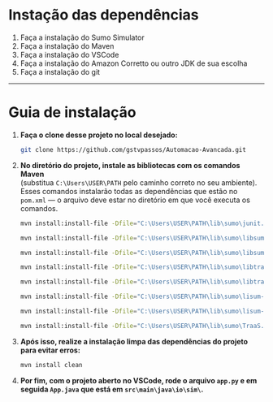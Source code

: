 # Instação das dependências

1. Faça a instalação do Sumo Simulator  
2. Faça a instalação do Maven  
3. Faça a instalação do VSCode  
4. Faça a instalação do Amazon Corretto ou outro JDK de sua escolha  
5. Faça a instalação do git  

---

# Guia de instalação

1. **Faça o clone desse projeto no local desejado:**

   ```bash
   git clone https://github.com/gstvpassos/Automacao-Avancada.git
   ```

2. **No diretório do projeto, instale as bibliotecas com os comandos Maven**  
   (substitua `C:\Users\USER\PATH` pelo caminho correto no seu ambiente).  
   Esses comandos instalarão todas as dependências que estão no `pom.xml` — o arquivo deve estar no diretório em que você executa os comandos.

   ```bash
   mvn install:install-file -Dfile="C:\Users\USER\PATH\lib\sumo\junit.jar" -DgroupId="junit" -DartifactId="junit" -Dversion="junit" -Dpackaging="jar" -DgeneratePom=true
   ```

   ```bash
   mvn install:install-file -Dfile="C:\Users\USER\PATH\lib\sumo\libsumo-1.18.0.jar" -DgroupId="libsumo-1.18.0" -DartifactId="libsumo-1.18.0" -Dversion="libsumo-1.18.0" -Dpackaging="jar" -DgeneratePom=true
   ```

   ```bash
   mvn install:install-file -Dfile="C:\Users\USER\PATH\lib\sumo\libsumo-1.18.0-sources.jar" -DgroupId="libsumo-1.18.0-sources" -DartifactId="libsumo-1.18.0-sources" -Dversion="libsumo-1.18.0-sources" -Dpackaging="jar" -DgeneratePom=true
   ```

   ```bash
   mvn install:install-file -Dfile="C:\Users\USER\PATH\lib\sumo\libtraci-1.18.0.jar" -DgroupId="libtraci-1.18.0" -DartifactId="libtraci-1.18.0" -Dversion="libtraci-1.18.0" -Dpackaging="jar" -DgeneratePom=true
   ```

   ```bash
   mvn install:install-file -Dfile="C:\Users\USER\PATH\lib\sumo\libtraci-1.18.0-sources.jar" -DgroupId="libtraci-1.18.0-sources" -DartifactId="libtraci-1.18.0-sources" -Dversion="libtraci-1.18.0-sources" -Dpackaging="jar" -DgeneratePom=true
   ```

   ```bash
   mvn install:install-file -Dfile="C:\Users\USER\PATH\lib\sumo\lisum-core.jar" -DgroupId="lisum-core" -DartifactId="lisum-core" -Dversion="lisum-core" -Dpackaging="jar" -DgeneratePom=true
   ```

   ```bash
   mvn install:install-file -Dfile="C:\Users\USER\PATH\lib\sumo\lisum-gui.jar" -DgroupId="lisum-gui" -DartifactId="lisum-gui" -Dversion="lisum-gui" -Dpackaging="jar" -DgeneratePom=true
   ```

   ```bash
   mvn install:install-file -Dfile="C:\Users\USER\PATH\lib\sumo\TraaS.jar" -DgroupId="TraaS" -DartifactId="TraaS" -Dversion="TraaS" -Dpackaging="jar" -DgeneratePom=true
   ```

3. **Após isso, realize a instalação limpa das dependências do projeto para evitar erros:**

   ```bash
   mvn install clean
   ```

4. **Por fim, com o projeto aberto no VSCode, rode o arquivo `app.py` e em seguida `App.java` que está em `src\main\java\io\sim\`.**
